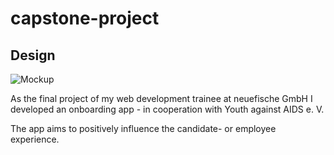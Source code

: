 # capstone-project

## Design
![Mockup](frontend/images/Ohhhboarding_Mockup.png)

As the final project of my web development trainee at neuefische GmbH I developed an onboarding app - in cooperation with Youth against AIDS e. V.

The app aims to positively influence the candidate- or employee experience.
